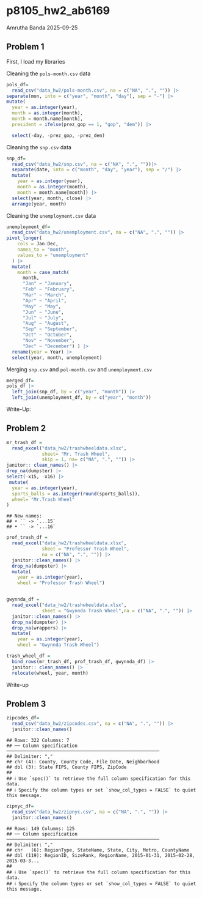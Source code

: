 p8105_hw2_ab6169
================
Amrutha Banda
2025-09-25

## Problem 1

First, I load my libraries

Cleaning the `pols-month.csv` data

``` r
pols_df= 
  read_csv("data_hw2/pols-month.csv", na = c("NA", ".", "")) |>
separate(mon, into = c("year", "month", "day"), sep = "-") |>
mutate(
  year = as.integer(year),
  month = as.integer(month),
  month = month.name[month],
  president = ifelse(prez_gop == 1, "gop", "dem")) |>

  select(-day, -prez_gop, -prez_dem)
```

Cleaning the `snp.csv` data

``` r
snp_df= 
  read_csv("data_hw2/snp.csv", na = c("NA", ".", ""))|>
  separate(date, into = c("month", "day", "year"), sep = "/") |>
  mutate(
    year = as.integer(year),
    month = as.integer(month),
    month = month.name[month]) |>
  select(year, month, close) |>
  arrange(year, month)
```

Cleaning the `unemployment.csv` data

``` r
unemployment_df= 
  read_csv("data_hw2/unemployment.csv", na = c("NA", ".", "")) |>
pivot_longer(
    cols = Jan:Dec,      
    names_to = "month",
    values_to = "unemployment"
  ) |>
  mutate(
    month = case_match(
      month,
      "Jan" ~ "January",
      "Feb" ~ "February",
      "Mar" ~ "March",
      "Apr" ~ "April",
      "May" ~ "May",
      "Jun" ~ "June",
      "Jul" ~ "July",
      "Aug" ~ "August",
      "Sep" ~ "September",
      "Oct" ~ "October",
      "Nov" ~ "November",
      "Dec" ~ "December") ) |> 
  rename(year = Year) |>
  select(year, month, unemployment)
```

Merging `snp.csv` and `pol-month.csv` and `unemployment.csv`

``` r
merged_df= 
pols_df |>
  left_join(snp_df, by = c("year", "month")) |>
  left_join(unemployment_df, by = c("year", "month"))
```

Write-Up:

## Problem 2

``` r
mr_trash_df =
  read_excel("data_hw2/trashwheeldata.xlsx", 
             sheet= "Mr. Trash Wheel",
             skip = 1, na= c("NA", ".", "")) |> 
janitor:: clean_names() |> 
drop_na(dumpster) |> 
select(-x15, -x16) |>
 mutate(
  year = as.integer(year),
  sports_balls = as.integer(round(sports_balls)),
  wheel= "Mr.Trash Wheel"
)
```

    ## New names:
    ## • `` -> `...15`
    ## • `` -> `...16`

``` r
prof_trash_df =
  read_excel("data_hw2/trashwheeldata.xlsx",
             sheet = "Professor Trash Wheel",
             na = c("NA", ".", "")) |>
  janitor::clean_names() |>
  drop_na(dumpster) |> 
  mutate(
    year = as.integer(year),
    wheel = "Professor Trash Wheel") 


gwynnda_df =
  read_excel("data_hw2/trashwheeldata.xlsx",
             sheet = "Gwynnda Trash Wheel",na = c("NA", ".", "")) |>
  janitor::clean_names() |>
  drop_na(dumpster) |> 
  drop_na(wrappers) |> 
  mutate(
    year = as.integer(year),
    wheel = "Gwynnda Trash Wheel") 

trash_wheel_df =
  bind_rows(mr_trash_df, prof_trash_df, gwynnda_df) |>
  janitor:: clean_names() |>
  relocate(wheel, year, month)
```

Write-up

## Problem 3

``` r
zipcodes_df= 
  read_csv("data_hw2/zipcodes.csv", na = c("NA", ".", "")) |>
  janitor::clean_names() 
```

    ## Rows: 322 Columns: 7
    ## ── Column specification ────────────────────────────────────────────────────────
    ## Delimiter: ","
    ## chr (4): County, County Code, File Date, Neighborhood
    ## dbl (3): State FIPS, County FIPS, ZipCode
    ## 
    ## ℹ Use `spec()` to retrieve the full column specification for this data.
    ## ℹ Specify the column types or set `show_col_types = FALSE` to quiet this message.

``` r
zipnyc_df= 
  read_csv("data_hw2/zipnyc.csv", na = c("NA", ".", "")) |>
  janitor::clean_names() 
```

    ## Rows: 149 Columns: 125
    ## ── Column specification ────────────────────────────────────────────────────────
    ## Delimiter: ","
    ## chr   (6): RegionType, StateName, State, City, Metro, CountyName
    ## dbl (119): RegionID, SizeRank, RegionName, 2015-01-31, 2015-02-28, 2015-03-3...
    ## 
    ## ℹ Use `spec()` to retrieve the full column specification for this data.
    ## ℹ Specify the column types or set `show_col_types = FALSE` to quiet this message.
